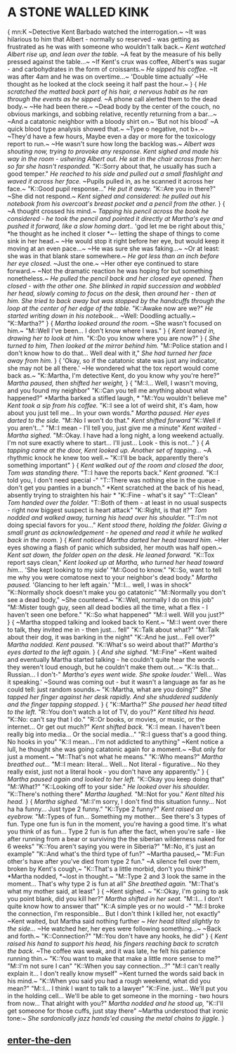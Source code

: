 # A STONE WALLED KINK
{
mn:K
~Detective Kent Barbado watched the interrogation.~
~It was hilarious to him that Albert - normally so reserved - was getting as frustrated as he was with someone who wouldn't talk back.~
*Kent watched Albert rise up, and lean over the table.*
~A feat by the measure of his belly pressed against the table...~
~If Kent's crux was coffee, Albert's was sugar - and carbohydrates in the form of croissants.~
*He sipped his coffee.*
~It was after 4am and he was on overtime...~
'Double time actually'
~He thought as he looked at the clock seeing it half past the hour.~
}
{
*He scratched the matted back part of his hair, a nervous habit as he ran through the events as he sipped.*
~A phone call alerted them to the dead body.~
~He had been there.~
~Dead body by the center of the couch, no obvious markings, and sobbing relative, recently returning from a bar...~
~And a catatonic neighbor with a bloody shirt on.~
'But not his blood'
~A quick blood type analysis showed that.~
~Type o negative, not b+.~
~They'd have a few hours, Maybe even a day or more for the toxicology report to run.~
~He wasn't sure how long the backlog was.~
*Albert was shouting now, trying to provoke any response.*
*Kent sighed and made his way in the room - ushering Albert out.*
*He sat in the chair across from her: so far she hasn't responded.*
"K::Sorry about that, he usually has such a good temper."
*He reached to his side and pulled out a small flashlight and waved it across her face.*
~Pupils pulled in, as he scanned it across her face.~
"K::Good pupil response..."
*He put it away.*
"K::Are you in there?"
~She did not respond.~
*Kent sighed and considered: he pulled out his notebook from his overcoat's breast pocket and a pencil from the other.*
}
{
~A thought crossed his mind.~
*Tapping his pencil across the book he considered - he took the pencil and pointed it directly at Martha's eye and pushed it forward, like a slow homing dart..* 'god let me be right about this,' *he thought as he inched it closer *~- letting the shape of things to come sink in her head.~ 
~He would stop it right before her eye, but would keep it moving at an even pace...~
~He was sure she was faking...~
~Or at least: she was in that blank stare somewhere.~
*He got less than an inch before her eye closed.*
~Just the one.~
~Her other eye continued to stare forward.~
~Not the dramatic reaction he was hoping for but something nonetheless.~
*He pulled the pencil back and her closed eye opened.*
*Then closed - with the other one.*
*She blinked in rapid succession and wobbled her head, slowly coming to focus on the desk, then around her - then at him.* 
*She tried to back away but was stopped by the handcuffs through the loop at the center of her edge of the table.*
"K::Awake now are we?"
*He started writing down in his notebook...*
~Well: Doodling actually.~
"K::Martha?"
}
{
*Martha looked around the room.*
~She wasn't focused on him.~
"M::Well I've been... 
I don't know where I was."
}
{
*Kent leaned in, drawing her to look at him.*
"K::Do you know where you are now?"
}
{
*She turned to him, Then looked at the mirror behind him.*
"M::Police station and I don't know how to do that... 
Well deal with it,"
*She had turned her face away from him.*
}
{
'Okay, so if the catatonic state was just any indicator, she may not be all there.'
~He wondered what the tox report would come back as.~
"K::Martha, I'm detective Kent, do you know why you're here?"
*Martha paused, then shifted her weight,*
}
{
"M::I... 
Well, I wasn't moving, and you found my neighbor"
"K::Can you tell me anything about what happened?"
*Martha barked a stifled laugh, *
"M::You wouldn't believe me"
*Kent took a sip from his coffee.*
"K::I see a lot of weird shit, it's 4am, how about you just tell me... 
In your own words."
*Martha paused.*
*Her eyes darted to the side.*
"M::No I won't do that."
*Kent shifted forward*
"K::Well if you aren't..."
"M::I mean - I'll tell you, just give me a minute"
*Kent waited - Martha sighed.*
"M::Okay. I have had a long night, a long weekend actually. 
I'm not sure exactly where to start... 
I'll just... 
Look - this is not..."
}
{
*A tapping came at the door, Kent looked up.*
*Another set of tapping...*
~A rhythmic knock he knew too well.~
"K::I'll be back, apparently there's something important"
}
{
*Kent walked out of the room and closed the door, Tom was standing there.*
"T::I have the reports back."
*Kent groaned.*
"K::I told you, I don't need special -"
"T::There was nothing else in the queue - don't get you panties in a bunch."
*Kent scratched at the back of his head, absently trying to straighten his hair *
"K::Fine - what's it say"
"T::Clean"
*Tom handed over the folder.*
"T::Both of them - at least in no usual suspects - right now biggest suspect is heart attack"
"K::Right, is that it?"
*Tom nodded and walked away, turning his head over his shoulder.*
"T::I'm not doing special favors for you..."
*Kent stood there, holding the folder.*
*Giving a small grunt as acknowledgement - he opened and read it while he walked back in the room.*
}
{
*Kent noticed Martha darted her head toward him.*
~Her eyes showing a flash of panic which subsided, her mouth was half open.~
*Kent sat down, the folder open on the desk.*
*He leaned forward.*
"K::Tox report says clean,"
*Kent looked up at Martha, who turned her head toward him...*
'She kept looking to my side'
"M::Good to know."
"K::So, want to tell me why you were comatose next to your neighbor's dead body."
*Martha paused.*
'Glancing to her left again.'
"M::I... well, I was in shock"
"K::Normally shock doesn't make you go catatonic"
"M::Normally you don't see a dead body,"
~She countered.~
"K::Well, normally I do on this job"
"M::Mister tough guy, seen all dead bodies all the time, what a flex - I haven't seen one before."
"K::So what happened"
"M::I well. 
Will you just?"
}
{
~Martha stopped talking and looked back to Kent.~
"M::I went over there to talk, they invited me in - then just... fell"
"K::Talk about what?"
"M::Talk about their dog, it was barking in the night"
"K::And he just... 
Fell over?"
*Martha nodded.*
*Kent paused.*
"K::What's so weird about that?"
*Martha's eyes darted to the left again.*
}
{
*And she sighed.*
"M::Fine"
~Kent waited and eventually Martha started talking - he couldn't quite hear the words - they weren't loud enough, but he couldn't make them out...~
"K::Is that... 
Russian... 
I don't-"
*Martha's eyes went wide.*
*She spoke louder.*'
Well...
Was it speaking.'
~Sound was coming out - but it wasn't a language as far as he could tell: just random sounds.~
"K::Martha, what are you doing?"
*She tapped her finger against her desk rapidly.*
*And she shuddered suddenly and the finger tapping stopped.*
}
{
"K::Martha?"
*She paused her head tilted to the left.*
"R::You don't watch a lot of TV, do you?"
*Kent tilted his head.*
"K::No: can't say that I do."
"R::Or books, or movies, or music, or the internet... 
Or get out much?"
*Kent shifted back.*
"K::I mean. 
I haven't been really big into media... 
Or the social media..."
"R::I guess that's a good thing. 
No hooks in you"
"K::I mean...
I'm not addicted to anything"
~Kent notice a lull, he thought she was going catatonic again for a moment.~
~But only for just a moment.~
"M::That's not what he means."
"K::Who means?"
*Martha breathed out...*
"M::I mean: literal... 
Well... 
Not literal - figurative... 
No they really exist, just not a literal hook - you don't have any apparently."
}
{
*Martha paused again and looked to her left.*
"K::Okay you keep doing that"
"M::What?"
"K::Looking off to your side."
*He looked over his shoulder.*
"K::There's nothing there"
*Martha laughed.*
"M::Not for you."
*Kent tilted his head.*
}
{
*Martha sighed.*
"M::I'm sorry, I don't find this situation funny... 
Not ha ha funny... 
Just type 2 funny."
"K::Type 2 funny?"
*Kent raised an eyebrow.*
"M::Types of fun...
Something my mother... 
See there's 3 types of fun. 
Type one fun is fun in the moment, you're having a good time. 
It's what you think of as fun... 
Type 2 fun is fun after the fact, when you're safe - like after running from a bear or surviving the the siberian wilderness naked for 6 weeks"
"K::You aren't saying you were in Siberia?"
"M::No, it's just an example"
"K::And what's the third type of fun?"
~Martha paused,~
"M::Fun other's have after you've died from type 2 fun."
~A silence fell over them, broken by Kent's cough,~
"K::That's a little morbid, don't you think?"
*Martha nodded, *~lost in thought.~
"M::Type 2 and 3 look the same in the moment...
That's why type 2 is fun at all"
*She breathed again.*
"M::That's what my mother said, at least"
}
{
~Kent sighed. ~
"K::Okay, I'm going to ask you point blank, did you kill her?"
*Martha shifted in her seat.*
"M::I... 
I don't quite know how to answer that"
"K::A simple yes or no would -"
"M::I broke the connection, I'm responsible... 
But I don't think I killed her, not exactly"
~Kent waited, but Martha said nothing further ~
*Her head tilted slightly to the side...*
~He watched her, her eyes were following something...~
~Back and forth.~
"K::Connection?"
"M::You don't have any hooks, he did"
}
{
*Kent raised his hand to support his head, his fingers reaching back to scratch the back.*
~The coffee was weak, and it was late, he felt his patience running thin.~
"K::You want to make that make a little more sense to me?"
"M::I'm not sure I can"
"K::When you say connection...?"
"M::I can't really explain it...
 I don't really know myself"
~Kent turned the words said back in his mind.~
"K::When you said you had a rough weekend, what did you mean?"
"M::I...
I think I want to talk to a lawyer"
"K::Fine. just... 
We'll put you in the holding cell...
We'll be able to get someone in the morning - two hours from now... 
That alright with you?"
*Martha nodded and he stood up,*
"K::I'll get someone for those cuffs, just stay there"
~Martha understood that ironic tone:~
*She sardonically jazz hands'ed causing the metal chains to jiggle.*
}

## [enter-the-den](enter-the-den.md)
